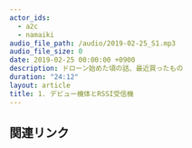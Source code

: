 ```yaml
---
actor_ids:
  - a2c
  - namaiki
audio_file_path: /audio/2019-02-25_S1.mp3
audio_file_size: 0
date: 2019-02-25 00:00:00 +0900
description: ドローン始めた頃の話、最近買ったもの
duration: "24:12"
layout: article
title: 1. デビュー機体とRSSI受信機
---
```


## 関連リンク

